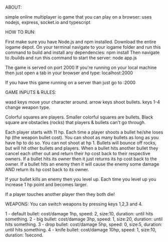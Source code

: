 ABOUT:

simple online multiplayer io game that you can play on a browser:
uses nodejs, express, socket.io and typescript

HOW TO RUN:

First make sure you have Node.js and npm installed.
Download the entire iogame depot.
On your terminal navigate to your iogame folder and run this command to build and install any dependencies:
npm install
Then navigate to /builds and run this command to start the server:
node app.js

The game is served on port 2000
If you're running on your local machine then just open a tab in your browser and type:
localhost:2000

If you have this game running on a server than just go to <ip address>:2000 

GAME INPUTS & RULES:

wasd keys move your character around.
arrow keys shoot bullets.
keys 1-4 change weapon type.

Colorful squares are players.
Smaller colorful squares are bullets.
Black square are obstacles (rocks) that players & bullets can't go through.

Each player starts with 11 hp.
Each time a player shoots a bullet he/she loses hp (the weapon bullet cost).
You can shoot as many bullets as long as you have hp to do so. You can not shoot at hp 1.
Bullets will bounce off rocks, but will hit other bullets and players.
When a bullet hits another bullet they cancel each other out and return their hp cost back to their respective owners.
If a bullet hits its owner then it just returns its hp cost back to the owner.
If a bullet hits an enemy then it will cause the enemy some damage AND return its hp cost back to its owner.

If your bullet kills an enemy then you level up.
Each time you level up you increase 1 hp point and becomes larger.

If a player touches another player then they both die!

WEAPONS:
You can switch weapons by pressing keys 1,2,3 and 4.

1 - default bullet: cost/damage 1hp, speed: 2, size:10, duration: until hits something.
2 - big bullet: cost/damage 3hp, speed: 1, size:20, duration: until hits something.
3 - drop bullet: cost/damage 5hp, speed: 0, size:5, duration: until hits something.
4 - knife bullet: cost/damage 10hp, speed: 1, size:10, duration: 1second.
